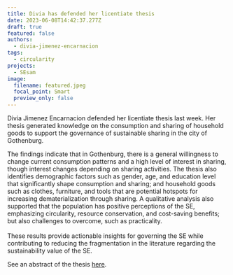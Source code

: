 ```yaml
---
title: Divia has defended her licentiate thesis
date: 2023-06-08T14:42:37.277Z
draft: true
featured: false
authors:
  - divia-jimenez-encarnacion
tags:
  - circularity
projects:
  - SEsam
image:
  filename: featured.jpeg
  focal_point: Smart
  preview_only: false
---
```

Divia Jimenez Encarnacion defended her licentiate thesis last week. Her thesis generated knowledge on the consumption and sharing of household goods to support the governance of sustainable sharing in the city of Gothenburg. 

The findings indicate that in Gothenburg, there is a general willingness to change current consumption patterns and a high level of interest in sharing, though interest changes depending on sharing activities. The thesis also identifies demographic factors such as gender, age, and education level that significantly shape consumption and sharing; and household goods such as clothes, furniture, and tools that are potential hotspots for increasing dematerialization through sharing. A qualitative analysis also supported that the population has positive perceptions of the SE, emphasizing circularity, resource conservation, and cost-saving benefits; but also challenges to overcome, such as practicality.\
 \
These results provide actionable insights for governing the SE while contributing to reducing the fragmentation in the literature regarding the sustainability value of the SE.

See an abstract of the thesis [here](https://research.chalmers.se/publication/535743).